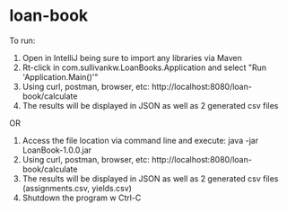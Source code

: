 # loan-book

To run:

1. Open in IntelliJ being sure to import any libraries via Maven
2. Rt-click in com.sullivankw.LoanBooks.Application and select "Run 'Application.Main()'"
3. Using curl, postman, browser, etc: http://localhost:8080/loan-book/calculate
4. The results will be displayed in JSON as well as 2 generated csv files

OR

1. Access the file location via command line and execute: java -jar LoanBook-1.0.0.jar
2. Using curl, postman, browser, etc: http://localhost:8080/loan-book/calculate
3. The results will be displayed in JSON as well as 2 generated csv files
(assignments.csv, yields.csv)
4. Shutdown the program w Ctrl-C